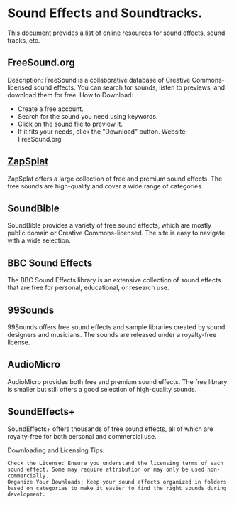 # Sound Effects and Soundtracks.
This document provides a list of online resources for sound effects, sound tracks, etc.

## FreeSound.org

Description: FreeSound is a collaborative database of Creative Commons-licensed sound effects. You can search for sounds, listen to previews, and download them for free.
How to Download:
* Create a free account.
* Search for the sound you need using keywords.
* Click on the sound file to preview it.
* If it fits your needs, click the "Download" button.
Website: FreeSound.org

## [ZapSplat](https://freesound.org/)

ZapSplat offers a large collection of free and premium sound effects. The free sounds are high-quality and cover a wide range of categories.


## SoundBible

SoundBible provides a variety of free sound effects, which are mostly public domain or Creative Commons-licensed. The site is easy to navigate with a wide selection.

## BBC Sound Effects

The BBC Sound Effects library is an extensive collection of sound effects that are free for personal, educational, or research use.

## 99Sounds

99Sounds offers free sound effects and sample libraries created by sound designers and musicians. The sounds are released under a royalty-free license.

## AudioMicro

AudioMicro provides both free and premium sound effects. The free library is smaller but still offers a good selection of high-quality sounds.

## SoundEffects+

SoundEffects+ offers thousands of free sound effects, all of which are royalty-free for both personal and commercial use.

Downloading and Licensing Tips:

    Check the License: Ensure you understand the licensing terms of each sound effect. Some may require attribution or may only be used non-commercially.
    Organize Your Downloads: Keep your sound effects organized in folders based on categories to make it easier to find the right sounds during development.